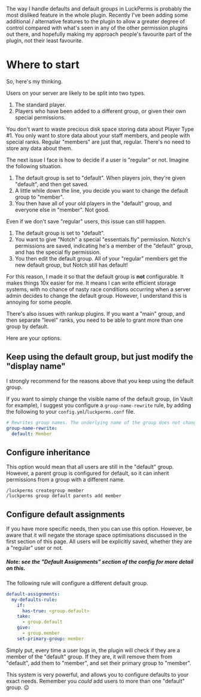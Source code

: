 The way I handle defaults and default groups in LuckPerms is probably the most disliked feature in the whole plugin. Recently I've been adding some additional / alternative features to the plugin to allow a greater degree of control compared with what's seen in any of the other permission plugins out there, and hopefully making my approach people's favourite part of the plugin, not their least favourite.

# Where to start
So, here's my thinking.

Users on your server are likely to be split into two types. 

1. The standard player.
2. Players who have been added to a different group, or given their own special permissions.

You don't want to waste precious disk space storing data about Player Type #1. You only want to store data about your staff members, and people with special ranks. Regular "members" are just that, regular. There's no need to store any data about them.

The next issue I face is how to decide if a user is "regular" or not. Imagine the following situation.

1. The default group is set to "default". When players join, they're given "default", and then get saved.
2. A little while down the line, you decide you want to change the default group to "member".
3. You then have all of your old players in the "default" group, and everyone else in "member". Not good.

Even if we don't save "regular" users, this issue can still happen.

1. The default group is set to "default".
2. You want to give "Notch" a special "essentials.fly" permission. Notch's permissions are saved, indicating he's a member of the "default" group, and has the special fly permission.
3. You then edit the default group. All of your "regular" members get the new default group, but Notch still has default!

For this reason, I made it so that the default group is **not** configurable. It makes things 10x easier for me. It means I can write efficient storage systems, with no chance of nasty race conditions occurring when a server admin decides to change the default group. However, I understand this is annoying for some people.

There's also issues with rankup plugins. If you want a "main" group, and then separate "level" ranks, you need to be able to grant more than one group by default. 

Here are your options.

## Keep using the default group, but just modify the "display name"
I strongly recommend for the reasons above that you keep using the default group.

If you want to simply change the visible name of the default group, (in Vault for example), I suggest you configure a `group-name-rewrite` rule, by adding the following to your `config.yml`/`luckperms.conf` file.

```yml
# Rewrites group names. The underlying name of the group does not change, just the output in commands / placeholders / Vault.
group-name-rewrite:
  default: Member
```

## Configure inheritance
This option would mean that all users are still in the "default" group. However, a parent group is configured for default, so it can inherit permissions from a group with a different name.

```
/luckperms creategroup member
/luckperms group default parents add member
```

## Configure default assignments
If you have more specific needs, then you can use this option. However, be aware that it will negate the storage space optimisations discussed in the first section of this page. All users will be explicitly saved, whether they are a "regular" user or not.

##### Note: see the "Default Assignments" section of the config for more detail on this.

The following rule will configure a different default group.
```yml
default-assignments:
  my-defaults-rule:
    if:
      has-true: <group.default>
    take:
      - group.default
    give:
      - group.member
    set-primary-group: member
```

Simply put, every time a user logs in, the plugin will check if they are a member of the "default" group. If they are, it will remove them from "default", add them to "member", and set their primary group to "member".

This system is very powerful, and allows you to configure defaults to your exact needs. Remember you _could_ add users to more than one "default" group. 😉 